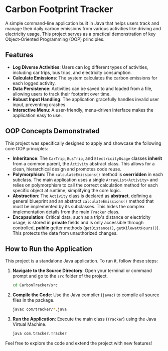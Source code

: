 # Carbon Footprint Tracker

A simple command-line application built in Java that helps users track and manage their daily carbon emissions from various activities like driving and electricity usage. This project serves as a practical demonstration of key Object-Oriented Programming (OOP) principles.

## Features

* **Log Diverse Activities**: Users can log different types of activities, including car trips, bus trips, and electricity consumption.
* **Calculate Emissions**: The system calculates the carbon emissions for each logged activity.
* **Data Persistence**: Activities can be saved to and loaded from a file, allowing users to track their footprint over time.
* **Robust Input Handling**: The application gracefully handles invalid user input, preventing crashes.
* **Interactive Menu**: A user-friendly, menu-driven interface makes the application easy to use.

## OOP Concepts Demonstrated

This project was specifically designed to apply and showcase the following core OOP principles:

* **Inheritance**: The `CarTrip`, `BusTrip`, and `ElectricityUsage` classes **inherit** from a common parent, the `Activity` abstract class. This allows for a clean, hierarchical design and promotes code reuse. 
* **Polymorphism**: The `calculateEmissions()` method is **overridden** in each subclass. The main application uses a single `ArrayList<Activity>` and relies on polymorphism to call the correct calculation method for each specific object at runtime, simplifying the core logic.
* **Abstraction**: The `Activity` class is declared as **abstract**, defining a general blueprint and an abstract `calculateEmissions()` method that must be implemented by its subclasses. This hides the complex implementation details from the main `Tracker` class.
* **Encapsulation**: Critical data, such as a trip's distance or electricity usage, is stored in **private** fields and is only accessible through controlled, **public** getter methods (`getDistance()`, `getKilowattHours()`). This protects the data from unauthorized changes.

## How to Run the Application

This project is a standalone Java application. To run it, follow these steps:

1.  **Navigate to the Source Directory**: Open your terminal or command prompt and go to the `src` folder of the project.
    ```bash
    cd CarbonTracker/src
    ```
2.  **Compile the Code**: Use the Java compiler (`javac`) to compile all source files in the package.
    ```bash
    javac com/tracker/*.java
    ```
3.  **Run the Application**: Execute the main class (`Tracker`) using the Java Virtual Machine.
    ```bash
    java com.tracker.Tracker
    ```

Feel free to explore the code and extend the project with new features!